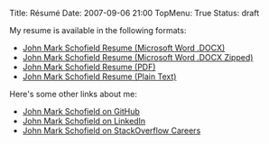 Title: Résumé
Date: 2007-09-06 21:00
TopMenu: True
Status: draft

My resume is available in the following formats:

-   [John Mark Schofield Resume (Microsoft Word
    .DOCX)](/non-media-assets/John_Mark_Schofield_Resume.docx)
-   [John Mark Schofield Resume (Microsoft Word .DOCX
    Zipped)](/non-media-assets/John_Mark_Schofield_Resume.docx.zip)
-   [John Mark Schofield Resume
    (PDF)](/non-media-assets/John_Mark_Schofield_Resume.pdf)
-   [John Mark Schofield Resume (Plain
    Text)](/non-media-assets/John_Mark_Schofield_Resume.txt)

Here's some other links about me:

-   [John Mark Schofield on
    GitHub](https://github.com/johnmarkschofield "John Mark Schofield on GitHub")
-   [John Mark Schofield on
    LinkedIn](http://www.linkedin.com/in/schof "John Mark Schofield on LinkedIn")
-   [John Mark Schofield on StackOverflow
    Careers](http://careers.stackoverflow.com/schof "John Mark Schofield on StackOverflow Careers")

 

